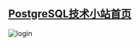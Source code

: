 ## [PostgreSQL技术小站首页](https://cuipengdba.github.io/pger/)

![login](https://image.baidu.com/search/detail?ct=503316480&z=0&ipn=d&word=github%E4%B8%8A%E9%9D%A2%E6%98%BE%E7%A4%BA%E5%9B%BE%E7%89%87&step_word=&hs=0&pn=9&spn=0&di=136070&pi=0&rn=1&tn=baiduimagedetail&is=0%2C0&istype=0&ie=utf-8&oe=utf-8&in=&cl=2&lm=-1&st=undefined&cs=355715222%2C2610893624&os=1343072868%2C3356183397&simid=4174901612%2C538539930&adpicid=0&lpn=0&ln=1554&fr=&fmq=1613790706608_R&fm=&ic=undefined&s=undefined&hd=undefined&latest=undefined&copyright=undefined&se=&sme=&tab=0&width=undefined&height=undefined&face=undefined&ist=&jit=&cg=&bdtype=0&oriquery=&objurl=https%3A%2F%2Fgimg2.baidu.com%2Fimage_search%2Fsrc%3Dhttp%3A%2F%2F201903.oss-cn-hangzhou.aliyuncs.com%2Fjs%2F900301-c67fd2398faa403ea7f2dffabfe2f107.png%26refer%3Dhttp%3A%2F%2F201903.oss-cn-hangzhou.aliyuncs.com%26app%3D2002%26size%3Df9999%2C10000%26q%3Da80%26n%3D0%26g%3D0n%26fmt%3Djpeg%3Fsec%3D1616382709%26t%3De29b080fa8e180df9783d76e40a5608d&fromurl=ippr_z2C%24qAzdH3FAzdH3Fooo_z%26e3B5rpkkf_z%26e3Bv54AzdH3Fpi6jw1-d8bnlnn-8-8_z%26e3Bip4s&gsm=2&rpstart=0&rpnum=0&islist=&querylist=&force=undefined)
